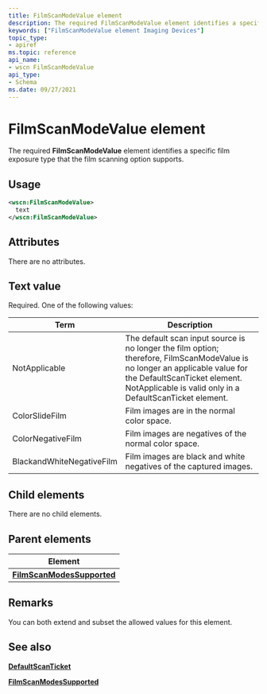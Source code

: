 ```yaml
---
title: FilmScanModeValue element
description: The required FilmScanModeValue element identifies a specific film exposure type that the film scanning option supports.
keywords: ["FilmScanModeValue element Imaging Devices"]
topic_type:
- apiref
ms.topic: reference
api_name:
- wscn FilmScanModeValue
api_type:
- Schema
ms.date: 09/27/2021
---
```


# FilmScanModeValue element

The required **FilmScanModeValue** element identifies a specific film exposure type that the film scanning option supports.

## Usage

```xml
<wscn:FilmScanModeValue>
  text
</wscn:FilmScanModeValue>
```

## Attributes

There are no attributes.

## Text value

Required. One of the following values:

| Term | Description |
|--|--|
| NotApplicable | The default scan input source is no longer the film option; therefore, FilmScanModeValue is no longer an applicable value for the DefaultScanTicket element. NotApplicable is valid only in a DefaultScanTicket element. |
| ColorSlideFilm | Film images are in the normal color space. |
| ColorNegativeFilm | Film images are negatives of the normal color space. |
| BlackandWhiteNegativeFilm | Film images are black and white negatives of the captured images. |

## Child elements

There are no child elements.

## Parent elements

| Element |
|--|
| [**FilmScanModesSupported**](filmscanmodessupported.md) |

## Remarks

You can both extend and subset the allowed values for this element.

## See also

[**DefaultScanTicket**](defaultscanticket.md)

[**FilmScanModesSupported**](filmscanmodessupported.md)
